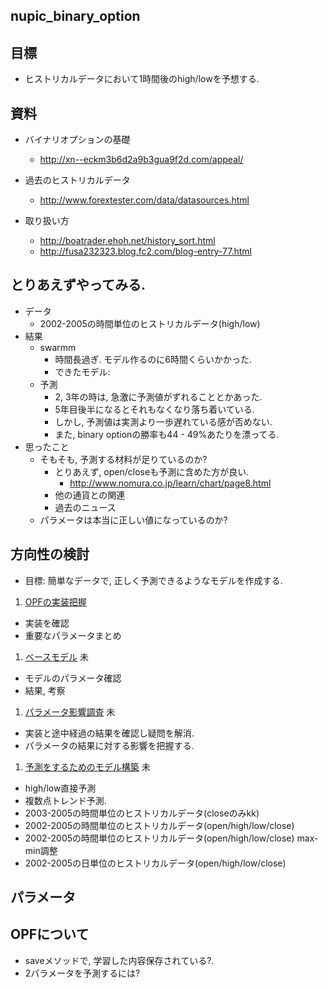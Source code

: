 nupic_binary_option
---

## 目標
+ ヒストリカルデータにおいて1時間後のhigh/lowを予想する.


## 資料
+ バイナリオプションの基礎
  + http://xn--eckm3b6d2a9b3gua9f2d.com/appeal/

+ 過去のヒストリカルデータ
  + http://www.forextester.com/data/datasources.html

+ 取り扱い方
  + http://boatrader.ehoh.net/history_sort.html
  + http://fusa232323.blog.fc2.com/blog-entry-77.html


## とりあえずやってみる.
+ データ
  + 2002-2005の時間単位のヒストリカルデータ(high/low)
+ 結果
  + swarmm
    + 時間長過ぎ. モデル作るのに6時間くらいかかった.
    + できたモデル: 
  + 予測
    + 2, 3年の時は, 急激に予測値がずれることとかあった.
    + 5年目後半になるとそれもなくなり落ち着いている.
    + しかし, 予測値は実測より一歩遅れている感が否めない.
    + また, binary optionの勝率も44 - 49%あたりを漂ってる.
+ 思ったこと
  + そもそも, 予測する材料が足りているのか?
    + とりあえず, open/closeも予測に含めた方が良い.
      + http://www.nomura.co.jp/learn/chart/page8.html
    + 他の通貨との関連
    + 過去のニュース
  + パラメータは本当に正しい値になっているのか?


## 方向性の検討
+ 目標: 簡単なデータで, 正しく予測できるようなモデルを作成する.
1. [OPFの実装把握](docs/opf_code_reading.md)
  + 実装を確認
  + 重要なパラメータまとめ
1. [ベースモデル](docs/opf_experiment.md) 未
  + モデルのパラメータ確認
  + 結果, 考察
1. [パラメータ影響調査](docs/opf_experiment2.md) 未
  + 実装と途中経過の結果を確認し疑問を解消.
  + パラメータの結果に対する影響を把握する.

1. [予測をするためのモデル構築]()   未
  + high/low直接予測
  + 複数点トレンド予測. 
  + 2003-2005の時間単位のヒストリカルデータ(closeのみkk)
  + 2002-2005の時間単位のヒストリカルデータ(open/high/low/close)
  + 2002-2005の時間単位のヒストリカルデータ(open/high/low/close) max-min調整
  + 2002-2005の日単位のヒストリカルデータ(open/high/low/close)


## パラメータ


## OPFについて
+ saveメソッドで, 学習した内容保存されている?.
+ 2パラメータを予測するには? 






